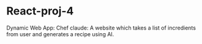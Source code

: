 # React-proj-4

Dynamic Web App: Chef claude: A website which takes a list of incredients from user and generates a recipe using AI.
